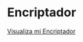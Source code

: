 # Encriptador

<a href="https://davidskaoz.github.io/Challenge_01_Encriptador/" >Visualiza mi Encriptador</a>
